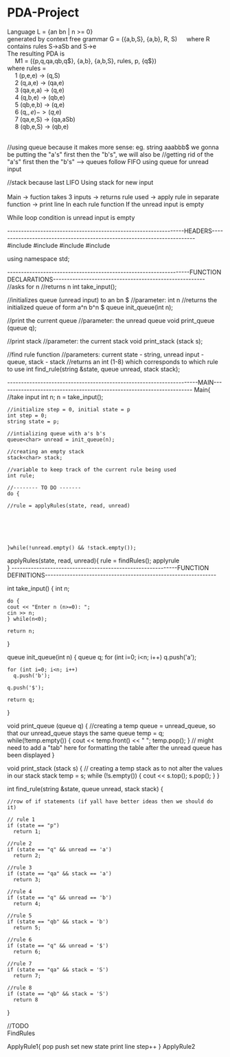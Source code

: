 # PDA-Project

Language L = {an bn | n >= 0} <br>
generated by context free grammar G = ({a,b,S}, {a,b}, R, S)
&emsp;  where R contains rules S->aSb and S->e <br>
The resulting PDA is <br>
&emsp;  M1 = ({p,q,qa,qb,q$}, {a,b}, {a,b,S}, rules, p, {q$}) <br>
  where rules = <br>
  &emsp;    1 (p,e,e)  -> (q,S) <br>
&emsp;      2 (q,a,e)  -> (qa,e) <br>
&emsp;      3 (qa,e,a) -> (q,e) <br>
&emsp;      4 (q,b,e)  -> (qb,e) <br>
&emsp;      5 (qb,e,b) -> (q,e) <br>
&emsp;      6 (q,$,e)  -> (q$,e) <br>
&emsp;      7 (qa,e,S) -> (qa,aSb) <br>
&emsp;      8 (qb,e,S) -> (qb,e) <br>

<br>
//using queue because it makes more sense: eg. string aaabbb$ we gonna be putting the "a's" first then the "b's", we will also be
//getting rid of the "a's" first then the "b's" --> queues follow FIFO
using queue for unread input 

//stack because last LIFO
Using stack for new input
<br> <br>
Main -> fuction takes 3 inputs -> returns rule used -> apply rule in separate function -> print line
In each rule function 
  If the unread input is empty
  
  While loop condition is unread input is empty
  
  ----------------------------------------------------------------HEADERS------------------------------------------------------------------------
  <br>
  #include <iostream>
  #include <string>
  #include <queue>
  #include <stack>
  
  using namespace std;
  
  ------------------------------------------------------------------FUNCTION DECLARATIONS-------------------------------------------------------
  //asks for n
  //returns n
  int take_input();
  
  //initializes queue (unread input) to an bn $
  //parameter: int n
  //returns the initialized queue of form a^n b^n $
  queue<char> init_queue(int n);
  
  //print the current queue
  //parameter: the unread queue
  void print_queue (queue<char> q);
  
  //print stack
  //parameter: the current stack
  void print_stack (stack<char> s);
  
  //find rule function
  //parameters: current state - string, unread input - queue, stack - stack
  //returns an int (1-8) which corresponds to which rule to use
  int find_rule(string &state, queue<char> unread, stack<char> stack);
  

  ---------------------------------------------------------------------MAIN----------------------------------------------------------------------
  Main{
    //take input
    int n;
    n = take_input();
    
    //initialize step = 0, initial state = p
    int step = 0;
    string state = p;
    
    //intializing queue with a's b's
    queue<char> unread = init_queue(n);
    
    //creating an empty stack
    stack<char> stack;
    
    //variable to keep track of the current rule being used
    int rule;
  
    //-------- TO DO -------
    do {
  
    //rule = applyRules(state, read, unread)

    
  
  
  
  
    }while(!unread.empty() && !stack.empty());
  
  
  applyRules(state, read, unread){
      rule = findRules();
      applyrule   
  }
  ------------------------------------------------------------FUNCTION DEFINITIONS--------------------------------------------------------------
  
  int take_input()
  {
    int n;
    
    do {
    cout << "Enter n (n>=0): ";
    cin >> n;
    } while(n<0);
    
    return n;
  }
  
  queue<char> init_queue(int n)
  {
    queue<char> q;
    for (int i=0; i<n; i++)
      q.push('a');
    
    for (int i=0; i<n; i++)
      q.push('b');

    q.push('$');
  
    return q;
  }
  
  void print_queue (queue<char> q)
  {
    //creating a temp queue = unread_queue, so that our unread_queue stays the same
    queue<char> temp = q;
    while(!temp.empty())
    {
      cout << temp.front() << " ";
      temp.pop();
    }
    // might need to add a "tab" here for formatting the table after the unread queue has been displayed
  }
  
  void print_stack (stack<char> s)
  {
    // creating a temp stack as to not alter the values in our stack
    stack<char> temp = s;
    while (!s.empty())
    {
      cout << s.top();
      s.pop();
    }
  }
  
  int find_rule(string &state, queue<char> unread, stack<char> stack)
  {
  
    //row of if statements (if yall have better ideas then we should do it)
    
    // rule 1
    if (state == "p")
      return 1;
  
    //rule 2
    if (state == "q" && unread == 'a')
      return 2;
  
    //rule 3
    if (state == "qa" && stack == 'a')
      return 3;
   
    //rule 4
    if (state == "q" && unread == 'b')
      return 4;
  
    //rule 5
    if (state == "qb" && stack = 'b')
      return 5;
  
    //rule 6
    if (state == "q" && unread = '$')
      return 6;
    
    //rule 7
    if (state == "qa" && stack = 'S')
      return 7;
  
    //rule 8
    if (state == "qb" && stack = 'S')
      return 8
  }
  
  
//TODO  
  FindRules
  
  ApplyRule1{
    pop
    push 
    set new state
    print line
    step++
  }
  ApplyRule2
  
  
  
  
